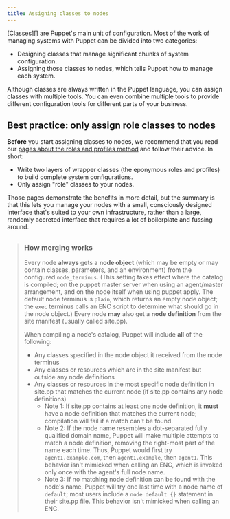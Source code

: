 ```yaml
---
title: Assigning classes to nodes
---
```



[console]: {{pe}}/console_classes_groups_getting_started.html
[hiera]: {{hiera}}/puppet.html#assigning-classes-to-nodes-with-hiera-hierainclude
[node_definitions]: ./lang_node_definitions.html
[enc]: ./nodes_external.html
[ldap]: ./nodes_ldap.html
[compilation]: ./lang_summary.html#compilation-and-catalogs
[main manifest]: ./dirs_manifest.html
[rp]: {{pe}}/r_n_p_intro.html

[Classes][] are Puppet's main unit of configuration. Most of the work of managing systems with Puppet can be divided into two categories:

* Designing classes that manage significant chunks of system configuration.
* Assigning those classes to nodes, which tells Puppet how to manage each system.

Although classes are always written in the Puppet language, you can assign classes with multiple tools. You can even combine multiple tools to provide different configuration tools for different parts of your business.

## Best practice: only assign role classes to nodes

**Before** you start assigning classes to nodes, we recommend that you read our [pages about the roles and profiles method][rp] and follow their advice. In short:

* Write two layers of wrapper classes (the eponymous roles and profiles) to build complete system configurations.
* Only assign "role" classes to your nodes.

Those pages demonstrate the benefits in more detail, but the summary is that this lets you manage your nodes with a small, consciously designed interface that's suited to your own infrastructure, rather than a large, randomly accreted interface that requires a lot of boilerplate and fussing around.

##







> ### How merging works
>
> Every node **always** gets a **node object** (which may be empty or may contain classes, parameters, and an environment) from the configured `node_terminus`. (This setting takes effect where the catalog is compiled; on the puppet master server when using an agent/master arrangement, and on the node itself when using puppet apply. The default node terminus is `plain`, which returns an empty node object; the `exec` terminus calls an ENC script to determine what should go in the node object.) Every node **may** also get a **node definition** from the site manifest (usually called site.pp).
>
> When compiling a node's catalog, Puppet will include **all** of the following:
>
> * Any classes specified in the node object it received from the node terminus
> * Any classes or resources which are in the site manifest but outside any node definitions
> * Any classes or resources in the most specific node definition in site.pp that matches the current node (if site.pp contains any node definitions)
>     * Note 1: If site.pp contains at least one node definition, it **must** have a node definition that matches the current node; compilation will fail if a match can't be found.
>     * Note 2: If the node name resembles a dot-separated fully qualified domain name, Puppet will make multiple attempts to match a node definition, removing the right-most part of the name each time. Thus, Puppet would first try `agent1.example.com`, then `agent1.example`, then `agent1`. This behavior isn't mimicked when calling an ENC, which is invoked only once with the agent's full node name.
>     * Note 3: If no matching node definition can be found with the node's name, Puppet will try one last time with a node name of `default`; most users include a `node default {}` statement in their site.pp file. This behavior isn't mimicked when calling an ENC.


